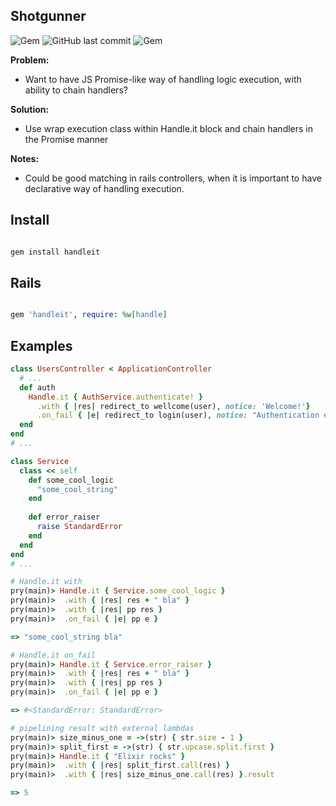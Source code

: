 ## Shotgunner

![Gem](https://img.shields.io/gem/dt/handleit.svg)
![GitHub last commit](https://img.shields.io/github/last-commit/nucleom42/handleit.svg)
![Gem](https://img.shields.io/gem/v/handleit.svg)

**Problem:**

* Want to have JS Promise-like way of handling logic execution, with ability to chain handlers?

**Solution:**

* Use wrap execution class within Handle.it block and chain handlers in the Promise manner

**Notes:**

* Could be good matching in rails controllers, when it is important to have declarative way of handling execution. 

## Install

```ruby

gem install handleit

```

## Rails

```ruby

gem 'handleit', require: %w[handle]

```

## Examples

```ruby
class UsersController < ApplicationController
  # ...
  def auth
    Handle.it { AuthService.authenticate! }
      .with { |res| redirect_to wellcome(user), notice: 'Welcome!'}
      .on_fail { |e| redirect_to login(user), notice: "Authentication error: #{e.message}" }
  end
end
# ...

class Service
  class << self
    def some_cool_logic
      "some_cool_string"
    end
    
    def error_raiser
      raise StandardError
    end
  end
end
# ...

# Handle.it with
pry(main)> Handle.it { Service.some_cool_logic }
pry(main)>  .with { |res| res + " bla" }
pry(main)>  .with { |res| pp res }
pry(main)>  .on_fail { |e| pp e }

=> "some_cool_string bla"

# Handle.it on_fail
pry(main)> Handle.it { Service.error_raiser }
pry(main)>  .with { |res| res + " bla" }
pry(main)>  .with { |res| pp res }
pry(main)>  .on_fail { |e| pp e }

=> #<StandardError: StandardError>

# pipelining result with external lambdas
pry(main)> size_minus_one = ->(str) { str.size - 1 }
pry(main)> split_first = ->(str) { str.upcase.split.first }
pry(main)> Handle.it { "Elixir rocks" }
pry(main)>  .with { |res| split_first.call(res) }
pry(main)>  .with { |res| size_minus_one.call(res) }.result

=> 5
```